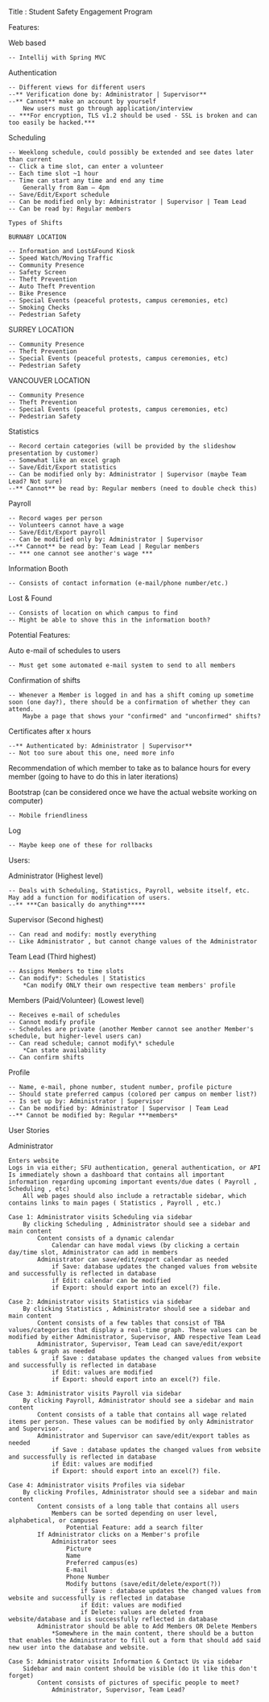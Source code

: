 Title : Student Safety Engagement Program

Features:

Web based

    -- Intellij with Spring MVC

Authentication

    -- Different views for different users
    --** Verification done by: Administrator | Supervisor**
    --** Cannot** make an account by yourself
        New users must go through application/interview
    -- ***For encryption, TLS v1.2 should be used - SSL is broken and can too easily be hacked.***

Scheduling

    -- Weeklong schedule, could possibly be extended and see dates later than current
    -- Click a time slot, can enter a volunteer
    -- Each time slot ~1 hour
    -- Time can start any time and end any time
        Generally from 8am – 4pm
    -- Save/Edit/Export schedule
    -- Can be modified only by: Administrator | Supervisor | Team Lead
    -- Can be read by: Regular members

    Types of Shifts

    BURNABY LOCATION

    -- Information and Lost&Found Kiosk
    -- Speed Watch/Moving Traffic
    -- Community Presence
    -- Safety Screen
    -- Theft Prevention
    -- Auto Theft Prevention
    -- Bike Presence
    -- Special Events (peaceful protests, campus ceremonies, etc)
    -- Smoking Checks
    -- Pedestrian Safety


SURREY LOCATION

    -- Community Presence
    -- Theft Prevention
    -- Special Events (peaceful protests, campus ceremonies, etc)
    -- Pedestrian Safety


VANCOUVER LOCATION

    -- Community Presence
    -- Theft Prevention
    -- Special Events (peaceful protests, campus ceremonies, etc)
    -- Pedestrian Safety

Statistics

    -- Record certain categories (will be provided by the slideshow presentation by customer)
    -- Somewhat like an excel graph
    -- Save/Edit/Export statistics
    -- Can be modified only by: Administrator | Supervisor (maybe Team Lead? Not sure)
    --** Cannot** be read by: Regular members (need to double check this)

Payroll

    -- Record wages per person
    -- Volunteers cannot have a wage
    -- Save/Edit/Export payroll
    -- Can be modified only by: Administrator | Supervisor
    --** Cannot** be read by: Team Lead | Regular members
    -- *** one cannot see another's wage ***

Information Booth

    -- Consists of contact information (e-mail/phone number/etc.)

Lost & Found

    -- Consists of location on which campus to find
    -- Might be able to shove this in the information booth?

Potential Features:

Auto e-mail of schedules to users

    -- Must get some automated e-mail system to send to all members

Confirmation of shifts

    -- Whenever a Member is logged in and has a shift coming up sometime soon (one day?), there should be a confirmation of whether they can attend.
        Maybe a page that shows your "confirmed" and "unconfirmed" shifts?

Certificates after x hours

    --** Authenticated by: Administrator | Supervisor**
    -- Not too sure about this one, need more info

Recommendation of which member to take as to balance hours for every member (going to have to do this in later iterations)

Bootstrap (can be considered once we have the actual website working on computer)

    -- Mobile friendliness

Log

    -- Maybe keep one of these for rollbacks

Users:

Administrator (Highest level)

    -- Deals with Scheduling, Statistics, Payroll, website itself, etc. May add a function for modification of users.
    --** ***Can basically do anything*****

Supervisor (Second highest)

    -- Can read and modify: mostly everything
    -- Like Administrator , but cannot change values of the Administrator

Team Lead (Third highest)

    -- Assigns Members to time slots
    -- Can modify*: Schedules | Statistics
        *Can modify ONLY their own respective team members' profile

Members (Paid/Volunteer) (Lowest level)

    -- Receives e-mail of schedules
    -- Cannot modify profile
    -- Schedules are private (another Member cannot see another Member's schedule, but higher-level users can)
    -- Can read schedule; cannot modify\* schedule
        *Can state availability
    -- Can confirm shifts

Profile

    -- Name, e-mail, phone number, student number, profile picture
    -- Should state preferred campus (colored per campus on member list?)
    -- Is set up by: Administrator | Supervisor
    -- Can be modified by: Administrator | Supervisor | Team Lead
    --** Cannot be modified by: Regular ***members*

User Stories

Administrator

    Enters website
    Logs in via either; SFU authentication, general authentication, or API
    Is immediately shown a dashboard that contains all important information regarding upcoming important events/due dates ( Payroll , Scheduling , etc)
        All web pages should also include a retractable sidebar, which contains links to main pages ( Statistics , Payroll , etc.)

    Case 1: Administrator visits Scheduling via sidebar
        By clicking Scheduling , Administrator should see a sidebar and main content
            Content consists of a dynamic calendar
                Calendar can have modal views (by clicking a certain day/time slot, Administrator can add in members
            Administrator can save/edit/export calendar as needed
                if Save: database updates the changed values from website and successfully is reflected in database
                if Edit: calendar can be modified
                if Export: should export into an excel(?) file.

    Case 2: Administrator visits Statistics via sidebar
        By clicking Statistics , Administrator should see a sidebar and main content
            Content consists of a few tables that consist of TBA values/categories that display a real-time graph. These values can be modified by either Administrator, Supervisor, AND respective Team Lead
            Administrator, Supervisor, Team Lead can save/edit/export tables & graph as needed
                if Save : database updates the changed values from website and successfully is reflected in database
                if Edit: values are modified
                if Export: should export into an excel(?) file.

    Case 3: Administrator visits Payroll via sidebar
        By clicking Payroll, Administrator should see a sidebar and main content
            Content consists of a table that contains all wage related items per person. These values can be modified by only Administrator and Supervisor.
            Administrator and Supervisor can save/edit/export tables as needed
                if Save : database updates the changed values from website and successfully is reflected in database
                if Edit: values are modified
                if Export: should export into an excel(?) file.

    Case 4: Administrator visits Profiles via sidebar
        By clicking Profiles, Administrator should see a sidebar and main content
            Content consists of a long table that contains all users
                Members can be sorted depending on user level, alphabetical, or campuses
                    Potential Feature: add a search filter
            If Administrator clicks on a Member's profile
                Administrator sees
                    Picture
                    Name
                    Preferred campus(es)
                    E-mail
                    Phone Number
                    Modify buttons (save/edit/delete/export(?))
                        if Save : database updates the changed values from website and successfully is reflected in database
                        if Edit: values are modified
                        if Delete: values are deleted from website/database and is successfully reflected in database
            Administrator should be able to Add Members OR Delete Members
                *Somewhere in the main content, there should be a button that enables the Administrator to fill out a form that should add said new user into the database and website.

    Case 5: Administrator visits Information & Contact Us via sidebar
        Sidebar and main content should be visible (do it like this don't forget)
            Content consists of pictures of specific people to meet?
                Administrator, Supervisor, Team Lead?
